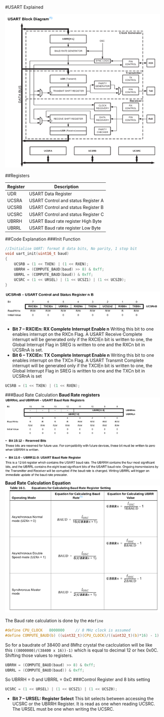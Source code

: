 #USART Explained

![Alt text](https://github.com/ganeshredcobra/Avr_Programming/blob/master/UART/Img/USART_BlkDiag.png "Block Diagram")

##Registers

Register | Description
------------ | -------------
 UDR |USART Data Register 
 UCSRA | USART Control and status Register A
 UCSRB | USART Control and status Register B
 UCSRC | USART Control and status Register C
 UBRRH |USART Baud rate register High Byte
 UBRRL |USART Baud rate register Low Byte
 
##Code Explanation
###Init Function
```c
//Initialise UART: format 8 data bits, No parity, 1 stop bit
void uart_init(uint16_t baud)
{
    UCSRB = (1 << TXEN) | (1 << RXEN);
    UBRRH = (COMPUTE_BAUD(baud) >> 8) & 0xff;
    UBRRL = (COMPUTE_BAUD(baud)) & 0xff;
    UCSRC = (1 << URSEL) | (1 << UCSZ1) | (1 << UCSZ0);
}
```
 ![Alt text](https://github.com/ganeshredcobra/Avr_Programming/blob/master/UART/Img/UCSRB.png "UCSRB")
 
* __Bit 7 – RXCIEn: RX Complete Interrupt Enable n__
Writing this bit to one enables interrupt on the RXCn Flag. A USART Receive Complete interrupt will be
generated only if the RXCIEn bit is written to one, the Global Interrupt Flag in SREG is written to one and the
RXCn bit in UCSRnA is set.
* __Bit 6 – TXCIEn: TX Complete Interrupt Enable n__
Writing this bit to one enables interrupt on the TXCn Flag. A USART Transmit Complete interrupt will be
generated only if the TXCIEn bit is written to one, the Global Interrupt Flag in SREG is written to one and the
TXCn bit in UCSRnA is set
```c
UCSRB = (1 << TXEN) | (1 << RXEN);
``` 
###Baud Rate Calculation
__Baud Rate registers__
![Alt text](https://github.com/ganeshredcobra/Avr_Programming/blob/master/UART/Img/UBRR_H_L.png "UBRR_H_L")
__Baud Rate Calculation Equation__
![Alt text](https://github.com/ganeshredcobra/Avr_Programming/blob/master/UART/Img/Baudrate_eq.png "Equation")

The Baud rate calculation is done by the ``` #define ```
```c
#define CPU_CLOCK	8000000		// 8 MHz clock is assumed
#define COMPUTE_BAUD(b) ((uint32_t)(CPU_CLOCK)/((uint32_t)(b)*16) - 1)
```
So for a baudrate of 38400 and 8Mhz crystal the caclculation will be like this ```((8000000)/(38400 x 16))-1)``` which is equal to decimal 12 or hex 0x0C.
Shifting those values to registers.
```c
UBRRH = (COMPUTE_BAUD(baud) >> 8) & 0xff;
UBRRL = (COMPUTE_BAUD(baud)) & 0xff;
```
So UBRRH = 0 and UBRRL = 0xC
###Control Register and 8 bits setting
```c
UCSRC = (1 << URSEL) | (1 << UCSZ1) | (1 << UCSZ0);
```
* __Bit 7 – URSEL: Register Select__
This bit selects between accessing the UCSRC or the UBRRH Register. It is read as one when
reading UCSRC. The URSEL must be one when writing the UCSRC.
